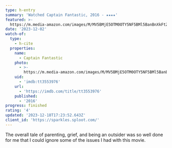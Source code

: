 ```yaml
---
type: h-entry
summary: 'Watched Captain Fantastic, 2016 - ★★★★'
featured: >-
  https://m.media-amazon.com/images/M/MV5BMjE5OTM0OTY5NF5BMl5BanBnXkFtZTgwMDcxOTQ3ODE@._V1_SX300.jpg
date: '2023-12-02'
watch-of:
  type:
    - h-cite
  properties:
    name:
      - Captain Fantastic
    photo:
      - >-
        https://m.media-amazon.com/images/M/MV5BMjE5OTM0OTY5NF5BMl5BanBnXkFtZTgwMDcxOTQ3ODE@._V1_SX300.jpg
    uid:
      - 'imdb:tt3553976'
    url:
      - 'https://imdb.com/title/tt3553976'
    published:
      - '2016'
progress: finished
rating: '4'
updated: '2023-12-18T17:23:52.643Z'
client_id: 'https://sparkles.sploot.com/'
---
```

The overall tale of parenting, grief, and being an outsider was so well done for me that I could ignore some of the issues I had with this movie.
